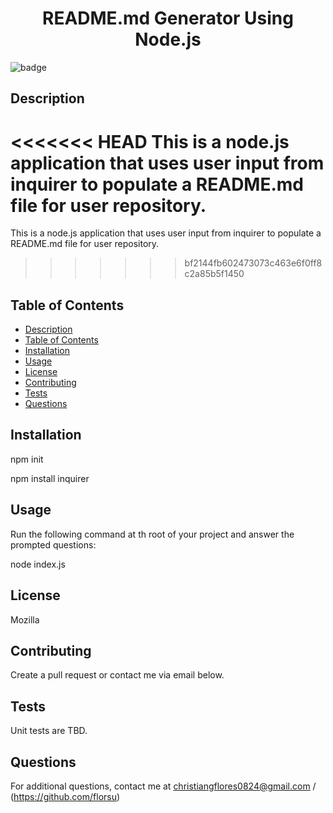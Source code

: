 <h1 align="center">README.md Generator Using Node.js</h1>

  ![badge](https://img.shields.io/badge/license-Mozilla-brightgreen)<br />

<a name="description"></a>
## Description
<<<<<<< HEAD
This is a node.js application that uses user input from inquirer to populate a README.md file for user repository.
=======
 This is a node.js application that uses user input from inquirer to populate a README.md file for user repository.
>>>>>>> bf2144fb602473073c463e6f0ff8c2a85b5f1450

<a name="toc"></a>
## Table of Contents
- [Description](#description)
- [Table of Contents](#toc)
- [Installation](#installation)  
- [Usage](#usage)
- [License](#license)  
- [Contributing](#contributing)  
- [Tests](#tests)
- [Questions](#questions)  

<a name="installation"></a>
## Installation
npm init

npm install inquirer

<a name="usage"></a>
## Usage
Run the following command at th root of your project and answer the prompted questions:

node index.js

<a name="license"></a>
## License
Mozilla

<a name="contributing"></a>
## Contributing
Create a pull request or contact me via email below.

<a name="tests"></a>
## Tests
Unit tests are TBD.

<a name="questions"></a>
## Questions
For additional questions, contact me at christiangflores0824@gmail.com /  (https://github.com/florsu)
